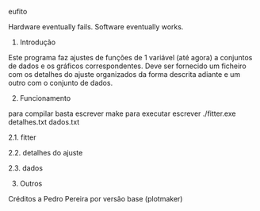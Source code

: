 eufito

Hardware eventually fails. Software eventually works.


1. Introdução

Este programa faz ajustes de funções de 1 variável (até agora) a conjuntos de dados e os gráficos correspondentes. Deve ser fornecido um ficheiro com os detalhes do ajuste organizados da forma descrita adiante e um outro com o conjunto de dados.


2. Funcionamento

para compilar basta escrever make
para executar escrever ./fitter.exe detalhes.txt dados.txt

2.1. fitter

2.2. detalhes do ajuste

2.3. dados


3. Outros


Créditos a Pedro Pereira por versão base (plotmaker)
